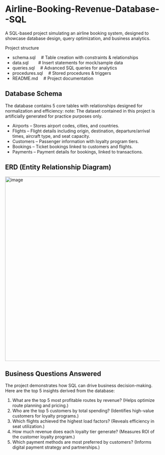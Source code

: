 # Airline-Booking-Revenue-Database--SQL
A SQL-based project simulating an airline booking system, designed to showcase database design, query optimization, and business analytics.

Project structure
- schema.sql          &emsp;# Table creation with constraints & relationships
- data.sql            &emsp;&emsp;# Insert statements for mock/sample data
- queries.sql         &emsp;# Advanced SQL queries for analytics
- procedures.sql      &emsp;# Stored procedures & triggers
- README.md           &emsp;# Project documentation

## Database Schema
The database contains 5 core tables with relationships designed for normalization and efficiency:
note: The dataset contained in this project is artificially generated for practice purposes only.
* Airports – Stores airport codes, cities, and countries.
* Flights – Flight details including origin, destination, departure/arrival times, aircraft type, and seat capacity.
* Customers – Passenger information with loyalty program tiers.
* Bookings – Ticket bookings linked to customers and flights.
* Payments – Payment details for bookings, linked to transactions.

## ERD (Entity Relationship Diagram)
<img width="550" height="600" alt="image" src="https://github.com/user-attachments/assets/6bb26145-d2a9-41ba-b5a1-6a15ce80dfd5" />

## Business Questions Answered
The project demonstrates how SQL can drive business decision-making. Here are the top 5 insights derived from the database:

1. What are the top 5 most profitable routes by revenue? (Helps optimize route planning and pricing.)
2. Who are the top 5 customers by total spending? (Identifies high-value customers for loyalty programs.)
3. Which flights achieved the highest load factors? (Reveals efficiency in seat utilization.)
4. How much revenue does each loyalty tier generate? (Measures ROI of the customer loyalty program.)
5. Which payment methods are most preferred by customers? (Informs digital payment strategy and partnerships.)
